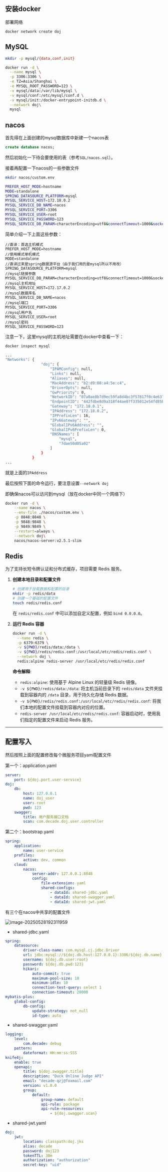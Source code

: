 ## 安装docker

部署网络

```
docker network create doj
```

## MySQL

```bash
mkdir -p mysql/{data,conf,init}

docker run -d \
  --name mysql \
  -p 3306:3306 \
  -e TZ=Asia/Shanghai \
  -e MYSQL_ROOT_PASSWORD=123 \
  -v mysql/data:/var/lib/mysql \
  -v mysql/conf:/etc/mysql/conf.d \
  -v mysql/init:/docker-entrypoint-initdb.d \
  --network doj\
  mysql
```

## nacos

首先得在上面创建的mysql数据库中新建一个nacos表

```sql
create database nacos;
```

然后初始化一下待会要使用的表（参考`SQL/nacos.sql`）。

接着再配置一下nacos的一些参数文件

```bash
mkdir nacos/custom.env

PREFER_HOST_MODE=hostname
MODE=standalone
SPRING_DATASOURCE_PLATFORM=mysql
MYSQL_SERVICE_HOST=172.18.0.2
MYSQL_SERVICE_DB_NAME=nacos
MYSQL_SERVICE_PORT=3306
MYSQL_SERVICE_USER=root
MYSQL_SERVICE_PASSWORD=123
MYSQL_SERVICE_DB_PARAM=characterEncoding=utf8&connectTimeout=1000&socketTimeout=3000&autoReconnect=true&allowPublicKeyRetrieval=true&queryTimeout=2400&serverTimezone=Asia/Shanghai
```

简单介绍一下上面这些参数：

```properties
//直译：首选主机模式
PREFER_HOST_MODE=hostname
//使用模式单机模式
MODE=standalone
//直译过来是spring数据源平台（由于我们用的是mysql所以不用改）
SPRING_DATASOURCE_PLATFORM=mysql
//mysql链接参数
MYSQL_SERVICE_DB_PARAM=characterEncoding=utf8&connectTimeout=1000&socketTimeout=3000&autoReconnect=true&allowPublicKeyRetrieval=true&queryTimeout=2400&serverTimezone=Asia/Shanghai
//mysql主机地址
MYSQL_SERVICE_HOST=172.17.0.2
//mysql数据库名
MYSQL_SERVICE_DB_NAME=nacos
//mysql端口
MYSQL_SERVICE_PORT=3306
//mysql用户名
MYSQL_SERVICE_USER=root
//mysql密码
MYSQL_SERVICE_PASSWORD=123
```

注意一下，这里mysql的主机地址需要在docker中查看一下：

```bash
docker inspect mysql

...
"Networks": {
                "doj": {
                    "IPAMConfig": null,
                    "Links": null,
                    "Aliases": null,
                    "MacAddress": "b2:d9:08:a4:5e:c4",
                    "DriverOpts": null,
                    "GwPriority": 0,
                    "NetworkID": "07a0ae8b7d9ec59fa8d4bc3f57817f0c4e6375d3ee18255a2575fe0ad88c9dda",
                    "EndpointID": "442fdbe8d9a318f44ae07f335012e54fd85ba2b23861c0b13c430ba734588dbb",
                    "Gateway": "172.18.0.1",
                    "IPAddress": "172.18.0.2",
                    "IPPrefixLen": 16,
                    "IPv6Gateway": "",
                    "GlobalIPv6Address": "",
                    "GlobalIPv6PrefixLen": 0,
                    "DNSNames": [
                        "mysql",
                        "7dae50d05a92"
                    ]
                }
            }
...
```

就是上面的`IPAddress`

最后按照下面的命令运行，要注意设置`--network doj`

即确保nacos可以访问到mysql（放在docker中同一个网络下）

```bash
docker run -d \
    --name nacos \
    --env-file ./nacos/custom.env \
    -p 8848:8848 \
    -p 9848:9848 \
    -p 9849:9849 \
    --restart=always \
    --network doj\
    nacos/nacos-server:v2.5.1-slim
```

## Redis

为了支持长短令牌认证和分布式缓存，项目需要 Redis 服务。

1.  **创建本地目录和配置文件**

    ```sh
    # 创建用于挂载数据和配置的目录
    mkdir -p redis/data
    # 创建一个基础的配置文件
    touch redis/redis.conf
    ```
    在 `redis/redis.conf` 中可以添加自定义配置，例如 `bind 0.0.0.0`。

2.  **运行 Redis 容器**

    ```sh
    docker run -d \
      --name redis \
      -p 6379:6379 \
      -v ${PWD}/redis/data:/data \
      -v ${PWD}/redis/redis.conf:/usr/local/etc/redis/redis.conf \
      --network doj \
      redis:alpine redis-server /usr/local/etc/redis/redis.conf
    ```

    **命令解释**:
    *   `redis:alpine`: 使用基于 Alpine Linux 的轻量级 Redis 镜像。
    *   `-v ${PWD}/redis/data:/data`: 将主机当前目录下的 `redis/data` 文件夹挂载到容器内的 `/data` 目录，用于持久化存储 Redis 数据。
    *   `-v ${PWD}/redis/redis.conf:/usr/local/etc/redis/redis.conf`: 将我们本地的配置文件挂载到容器内对应的位置。
    *   `redis-server /usr/local/etc/redis/redis.conf`: 容器启动时，使用我们指定的配置文件来启动 Redis 服务。

---

## 配置写入

然后按照上面的配置修改每个微服务项目yaml配置文件

第一个：application.yaml

```yaml
server:
    port: ${doj.port.user-service}
doj:
    db:
        host: 127.0.0.1
        name: doj_user
        user: root
        pwd: 123
    swagger:
        title: 用户服务接口文档
        scan: com.decade.doj.user.controller
```

第二个：bootstrap.yaml

```yaml
spring:
    application:
        name: user-service
    profiles:
        active: dev, common
    cloud:
        nacos:
            server-addr: 127.0.0.1:8848
            config:
                file-extension: yaml
                shared-configs:
                    - dataId: shared-jdbc.yaml
                    - dataId: shared-swagger.yaml
                    - dataId: shared-jwt.yaml
```

有三个在nacos中共享的配置文件

![image-20250528192311959](http://upic-decade.oss-cn-shanghai.aliyuncs.com/uPic/2025_05_28_image-20250528192311959.png)

- shared-jdbc.yaml

```yaml
spring:
    datasource:
        driver-class-name: com.mysql.cj.jdbc.Driver
        url: jdbc:mysql://${doj.db.host:127.0.0.1}:3306/${doj.db.name}
        username: ${doj.db.user:root}
        password: ${doj.db.pwd:123}
        hikari:
            auto-commit: true
            maximum-pool-size: 10
            minimum-idle: 10
            connection-test-query: select 1
            connection-timeout: 20000
mybatis-plus:
    global-config:
        db-config:
            update-strategy: not_null
            id-type: auto
```

- shared-swagger.yaml

```yaml
logging:
    level:
        com.decade: debug
    pattern:
        dateformat: HH:mm:ss:SSS
knife4j:
    enable: true
    openapi:
        title: ${doj.swagger.title}
        description: "Duck Online Judge API"
        email: "decade-qzj@foxmail.com"
        version: v1.0.0
        group:
            default:
                group-name: default
                api-rule: package
                api-rule-resources:
                    - ${doj.swagger.scan}
```

- shared-jwt.yaml

```yaml
doj:
    jwt:
        location: classpath:doj.jks
        alias: decade
        password: doj123
        tokenTTL: 30m
        authorization: "authorization"
        secret-key: "uid"
```

